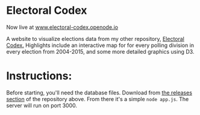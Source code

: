 # Electoral Codex

Now live at www.electoral-codex.openode.io

A website to visualize elections data from my other repository, [Electoral Codex.](https://github.com/ktrieu/electoral-codex)
Highlights include an interactive map for for every polling division in every election from 2004-2015, and some more detailed graphics using D3.

# Instructions:
Before starting, you'll need the database files. Download from [the releases section](https://github.com/ktrieu/electoral-codex/releases) of the repository above.
From there it's a simple `node app.js`. The server will run on port 3000.

